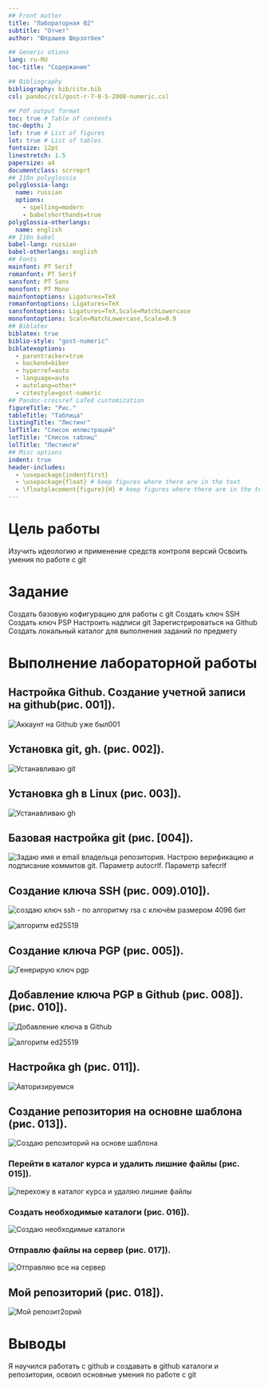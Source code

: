 ```yaml
---
## Front matter
title: "Лабораторная 02"
subtitle: "Отчет"
author: "Юлдашев Шерзотбек"

## Generic otions
lang: ru-RU
toc-title: "Содержание"

## Bibliography
bibliography: bib/cite.bib
csl: pandoc/csl/gost-r-7-0-5-2008-numeric.csl

## Pdf output format
toc: true # Table of contents
toc-depth: 2
lof: true # List of figures
lot: true # List of tables
fontsize: 12pt
linestretch: 1.5
papersize: a4
documentclass: scrreprt
## I18n polyglossia
polyglossia-lang:
  name: russian
  options:
	- spelling=modern
	- babelshorthands=true
polyglossia-otherlangs:
  name: english
## I18n babel
babel-lang: russian
babel-otherlangs: english
## Fonts
mainfont: PT Serif
romanfont: PT Serif
sansfont: PT Sans
monofont: PT Mono
mainfontoptions: Ligatures=TeX
romanfontoptions: Ligatures=TeX
sansfontoptions: Ligatures=TeX,Scale=MatchLowercase
monofontoptions: Scale=MatchLowercase,Scale=0.9
## Biblatex
biblatex: true
biblio-style: "gost-numeric"
biblatexoptions:
  - parentracker=true
  - backend=biber
  - hyperref=auto
  - language=auto
  - autolang=other*
  - citestyle=gost-numeric
## Pandoc-crossref LaTeX customization
figureTitle: "Рис."
tableTitle: "Таблица"
listingTitle: "Листинг"
lofTitle: "Список иллюстраций"
lotTitle: "Список таблиц"
lolTitle: "Листинги"
## Misc options
indent: true
header-includes:
  - \usepackage{indentfirst}
  - \usepackage{float} # keep figures where there are in the text
  - \floatplacement{figure}{H} # keep figures where there are in the text
---
```


# Цель работы

Изучить идеологию и применение средств контроля версий
Освоить умения по работе с git

# Задание

Создать базовую кофигурацию для работы с git
Создать ключ SSH
Создать ключ PSP
Настроить надписи git
Зарегистрироваться на Github
Создать локальный каталог для выполнения заданий по предмету

# Выполнение лабораторной работы


## Настройка Github. Создание учетной записи на github(рис. 001]).

![Аккаунт на Github уже был](image/1.jpg)001

## Установка git, gh. (рис. 002]).

![Устанавливаю git](image/2.jpg)

## Установка gh в Linux (рис. 003]).

![Устанавливаю gh](image/3.jpg)

## Базовая настройка git (рис. [004]).

![Задаю имя и email владельца репозитория. Настрою верификацию и подписание коммитов git. Параметр autocrlf. Параметр safecrlf](image/4.jpg)

## Создание ключа SSH (рис. 009).010]).

![создаю ключ ssh - по алгоритму rsa с ключём размером 4096 бит](image/9.jpg)

![алгоритм ed25519](image/10.jpg)

## Создание ключа PGP (рис. 005]).

![Генерирую ключ pgp](image/5.jpg)

## Добавление ключа PGP в Github (рис. 008]). (рис. 010]).

![Добавление ключа в Github](image/8.jpg)

![алгоритм ed25519](image/10.jpg)

## Настройка gh (рис. 011]).

![Авторизируемся](image/11.jpg)

## Создание репозитория на основне шаблона (рис. 013]).

![Создаю репозиторий на основе шаблона](image/13.jpg)

### Перейти в каталог курса и удалить лишние файлы (рис. 015]).

![перехожу в каталог курса и удаляю лишние файлы](image/15.jpg)

### Создать необходимые каталоги (рис. 016]).

![Создаю необходимые каталоги](image/16.jpg)

### Отправлю файлы на сервер (рис. 017]).

![Отправляю все на сервер](image/17.jpg)

## Мой репозиторий (рис. 018]).

![Мой репозит2орий](image/18.jpg)






# Выводы

Я научился работать с github и создавать в github каталоги и репозитории, освоил основные умения по работе с git



